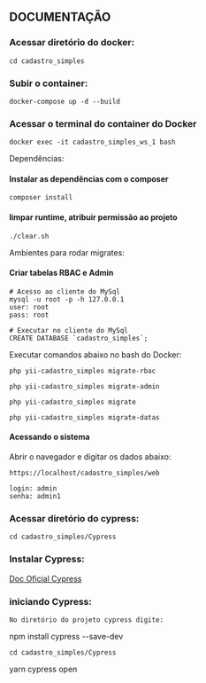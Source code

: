 ## DOCUMENTAÇÃO

### Acessar diretório do docker:
~~~~
cd cadastro_simples
~~~~

### Subir o container:
~~~~
docker-compose up -d --build
~~~~

### Acessar o terminal do container do Docker
~~~~
docker exec -it cadastro_simples_ws_1 bash
~~~~

Dependências:
#### Instalar as dependências com o composer
~~~~
composer install
~~~~

#### limpar runtime, atribuir permissão ao projeto
~~~~
./clear.sh
~~~~

Ambientes para rodar migrates:
#### Criar tabelas RBAC e Admin
~~~~
# Acesso ao cliente do MySql
mysql -u root -p -h 127.0.0.1
user: root
pass: root
~~~~
~~~~
# Executar no cliente do MySql
CREATE DATABASE `cadastro_simples`;
~~~~
Executar comandos abaixo no bash do Docker:
~~~~
php yii-cadastro_simples migrate-rbac
~~~~
~~~~
php yii-cadastro_simples migrate-admin
~~~~
~~~~
php yii-cadastro_simples migrate
~~~~
~~~~
php yii-cadastro_simples migrate-datas
~~~~

#### Acessando o sistema
Abrir o navegador e digitar os dados abaixo:
~~~~
https://localhost/cadastro_simples/web
~~~~
~~~~
login: admin
senha: admin1
~~~~

### Acessar diretório do cypress:
~~~~
cd cadastro_simples/Cypress
~~~~

### Instalar Cypress:
[Doc Oficial Cypress](https://docs.cypress.io/guides/getting-started/installing-cypress)


### iniciando Cypress:
~~~~
No diretório do projeto cypress digite:
~~~~
npm install cypress --save-dev
~~~~
cd cadastro_simples/Cypress
~~~~
yarn cypress open

